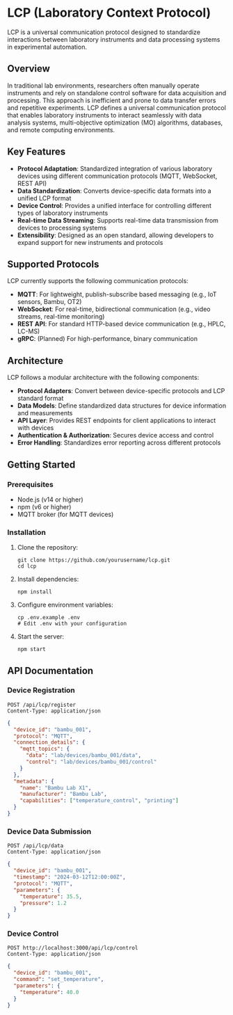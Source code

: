 # LCP (Laboratory Context Protocol)

LCP is a universal communication protocol designed to standardize interactions between laboratory instruments and data processing systems in experimental automation.

## Overview

In traditional lab environments, researchers often manually operate instruments and rely on standalone control software for data acquisition and processing. This approach is inefficient and prone to data transfer errors and repetitive experiments. LCP defines a universal communication protocol that enables laboratory instruments to interact seamlessly with data analysis systems, multi-objective optimization (MO) algorithms, databases, and remote computing environments.

## Key Features

- **Protocol Adaptation**: Standardized integration of various laboratory devices using different communication protocols (MQTT, WebSocket, REST API)
- **Data Standardization**: Converts device-specific data formats into a unified LCP format
- **Device Control**: Provides a unified interface for controlling different types of laboratory instruments
- **Real-time Data Streaming**: Supports real-time data transmission from devices to processing systems
- **Extensibility**: Designed as an open standard, allowing developers to expand support for new instruments and protocols

## Supported Protocols

LCP currently supports the following communication protocols:

- **MQTT**: For lightweight, publish-subscribe based messaging (e.g., IoT sensors, Bambu, OT2)
- **WebSocket**: For real-time, bidirectional communication (e.g., video streams, real-time monitoring)
- **REST API**: For standard HTTP-based device communication (e.g., HPLC, LC-MS)
- **gRPC**: (Planned) For high-performance, binary communication

## Architecture

LCP follows a modular architecture with the following components:

- **Protocol Adapters**: Convert between device-specific protocols and LCP standard format
- **Data Models**: Define standardized data structures for device information and measurements
- **API Layer**: Provides REST endpoints for client applications to interact with devices
- **Authentication & Authorization**: Secures device access and control
- **Error Handling**: Standardizes error reporting across different protocols

## Getting Started

### Prerequisites

- Node.js (v14 or higher)
- npm (v6 or higher)
- MQTT broker (for MQTT devices)

### Installation

1. Clone the repository:
   ```
   git clone https://github.com/yourusername/lcp.git
   cd lcp
   ```

2. Install dependencies:
   ```
   npm install
   ```

3. Configure environment variables:
   ```
   cp .env.example .env
   # Edit .env with your configuration
   ```

4. Start the server:
   ```
   npm start
   ```

## API Documentation

### Device Registration

```http
POST /api/lcp/register
Content-Type: application/json
```

```json
{
  "device_id": "bambu_001",
  "protocol": "MQTT",
  "connection_details": {
    "mqtt_topics": {
      "data": "lab/devices/bambu_001/data",
      "control": "lab/devices/bambu_001/control"
    }
  },
  "metadata": {
    "name": "Bambu Lab X1",
    "manufacturer": "Bambu Lab",
    "capabilities": ["temperature_control", "printing"]
  }
}
```

### Device Data Submission

```http
POST /api/lcp/data
Content-Type: application/json
```

```json
{
  "device_id": "bambu_001",
  "timestamp": "2024-03-12T12:00:00Z",
  "protocol": "MQTT",
  "parameters": {
    "temperature": 35.5,
    "pressure": 1.2
  }
}
```

### Device Control

```http
POST http://localhost:3000/api/lcp/control
Content-Type: application/json
```

```json
{
  "device_id": "bambu_001",
  "command": "set_temperature",
  "parameters": {
    "temperature": 40.0
  }
}
```
